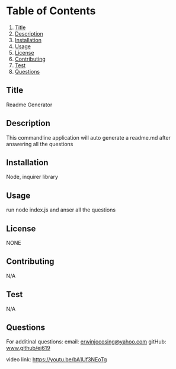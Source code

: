 
  # Table of Contents
  
  1. [Title](#title)
  2. [Description](#description)
  3. [Installation](#installation)
  4. [Usage](#usage)
  5. [License](#license)
  6. [Contributing](#contributing)
  7. [Test](#test)
  8. [Questions](#questions)

  ## Title <a name="title"></a>

  Readme Generator

  ## Description <a name="description"></a>

  This commandline application will auto generate a readme.md after answering all the questions

  ## Installation <a name="installation"></a>

  Node, inquirer library

  ## Usage <a name="usage"></a>

  run node index.js and anser all the questions

  ## License <a name="license"></a>

  NONE

  ## Contributing <a name="contributing"></a>

  N/A

  ## Test <a name="test"></a>
  
  N/A

  ## Questions <a name="questions"></a>

  For additinal questions:
  email: erwinjocosing@yahoo.com
  gitHub: www.github/ej619
  
  video link: https://youtu.be/bA1Uf3NEoTg

